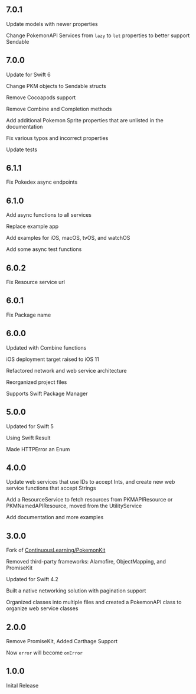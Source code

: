 ## 7.0.1
Update models with newer properties

Change PokemonAPI Services from `lazy` to `let` properties to better support Sendable


## 7.0.0
Update for Swift 6

Change PKM objects to Sendable structs

Remove Cocoapods support

Remove Combine and Completion methods

Add additional Pokemon Sprite properties that are unlisted in the documentation

Fix various typos and incorrect properties

Update tests


## 6.1.1
Fix Pokedex async endpoints


## 6.1.0
Add async functions to all services

Replace example app

Add examples for iOS, macOS, tvOS, and watchOS

Add some async test functions


## 6.0.2
Fix Resource service url


## 6.0.1
Fix Package name


## 6.0.0
Updated with Combine functions

iOS deployment target raised to iOS 11

Refactored network and web service architecture

Reorganized project files

Supports Swift Package Manager

## 5.0.0
Updated for Swift 5

Using Swift Result

Made HTTPError an Enum

## 4.0.0
Update web services that use IDs to accept Ints, and create new web service functions that accept Strings

Add a ResourceService to fetch resources from PKMAPIResource or PKMNamedAPIResource, moved from the UtilityService

Add documentation and more examples

## 3.0.0
Fork of [ContinuousLearning/PokemonKit](https://github.com/ContinuousLearning/PokemonKit)

Removed third-party frameworks: Alamofire, ObjectMapping, and PromiseKit

Updated for Swift 4.2

Built a native networking solution with pagination support

Organized classes into multiple files and created a PokemonAPI class to organize web service classes

## 2.0.0
Remove PromiseKit, Added Carthage Support

Now `error` will become `onError`

## 1.0.0
Inital Release
